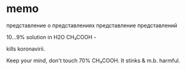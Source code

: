 # memo
 представление о представлениях
 представление представлений

10...9% solution in H2O CH₃COOH -

kills koronavirii.

Keep your mind, don't touch 70% CH₃COOH.
It stinks & m.b. harmful.
